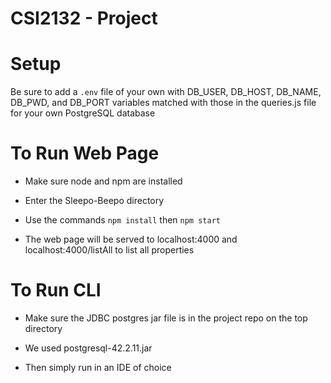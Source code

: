 # CSI2132 - Project

# Setup
Be sure to add a `.env` file of your own with DB_USER, DB_HOST, DB_NAME, DB_PWD, and DB_PORT variables matched with those in the queries.js file for your own PostgreSQL database

# To Run Web Page
- Make sure node and npm are installed

- Enter the Sleepo-Beepo directory

- Use the commands
`npm install` then
`npm start`

- The web page will be served to localhost:4000 and localhost:4000/listAll to list all properties

# To Run CLI
- Make sure the JDBC postgres jar file is in the project repo on the top directory

- We used postgresql-42.2.11.jar

- Then simply run in an IDE of choice
